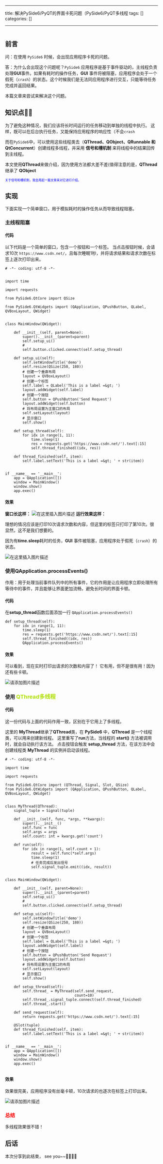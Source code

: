 
--- 
title:  解决PySide6/PyQT的界面卡死问题（PySide6/PyQT多线程 
tags: []
categories: [] 

---
<img src="https://img-blog.csdnimg.cn/aadac4d214184d1cb0eb8f26de64c93d.jpeg#pic_center" alt="">

## 前言

>  
 问：在使用 `PySide6` 时候，会出现应用程序卡死的问题。 


>  
 答：为什么会出现这个问题呢？`PySide6` 应用程序是基于事件驱动的，主线程负责处理**GUI**事件。如果有耗时的操作任务，**GUI** 事件将被阻塞，应用程序会处于一个假死（`crash`）的状态。这个时候我们是无法同应用程序进行交互，只能等待任务完成并返回结果。 


本篇文章来尝试来解决这个问题。

## 知识点📖📖

为了避免这种情况，我们应该将长时间运行的任务移动到单独的线程中执行。 这样，既可以在后台执行任务，又能保持应用程序的响应性（不会`crash`

而在`PySide6`中，可以使用这些线程类去（**QThread、QObject、QRunnable 和 QtConcurrent**）创建线程多线程，并采用 **信号和槽机制** 来将线程中的结果回传到主线程。

本文使用**QThread**来做介绍，因为使用方法都大差不差(值得注意的是，**QThread** 继承了 **QObject**

<font size="1" color="blue">关于信号和槽机制，我会再起一篇文章来对它进行介绍。</font>

## 实现

下面实现一个简单窗口，用于模拟耗时的操作任务从而导致线程阻塞。

### 主线程阻塞

#### 代码

>  
 以下代码是一个简单的窗口，包含一个按钮和一个标签。 当点击按钮时候，会请求10次 `https://www.csdn.net/`，且每次睡眠1秒，并将请求结果和请求次数在标签上逐次打印出来。 


```
# -*- coding: utf-8 -*-


import time

import requests

from PySide6.QtCore import QSize

from PySide6.QtWidgets import (QApplication, QPushButton, QLabel, QVBoxLayout, QWidget)


class MainWindow(QWidget):

    def __init__(self, parent=None):
        super().__init__(parent=parent)
        self.setup_ui()
        #
        self.button.clicked.connect(self.setup_thread)

    def setup_ui(self):
        self.setWindowTitle('demo')
        self.resize(QSize(250, 180))
        # 创建一个垂直布局
        layout = QVBoxLayout()
        # 创建一个标签
        self.label = QLabel('This is a label =&gt; ')
        layout.addWidget(self.label)
        # 创建一个按钮
        self.button = QPushButton('Send Request')
        layout.addWidget(self.button)
        # 将布局设置为主窗口的布局
        self.setLayout(layout)
        # 显示窗口
        self.show()

    def setup_thread(self):
        for idx in range(1, 11):
            time.sleep(1)
            res = requests.get('https://www.csdn.net/').text[:15]
            self.thread_finished((idx, res))

    def thread_finished(self, item):
        self.label.setText('This is a label =&gt; ' + str(item))


if __name__ == '__main__':
    app = QApplication([])
    window = MainWindow()
    window.show()
    app.exec()

```

#### 效果

**窗口长这样：** <img src="https://img-blog.csdnimg.cn/2faf4427a32c4a08a20eff1fabd32698.png" alt="在这里插入图片描述"> **运行效果这样：**

理想的情况应该是打印10次请求次数和内容，但这里的标签只打印了第10次。很显然，这不是我们想要的。

因为有**time.sleep**耗时的任务，**GUI** 事件被阻塞，应用程序处于假死（`crash`）的状态。

<img src="https://img-blog.csdnimg.cn/b1c0dde4e64443c5a6ae6d43c53e76cc.gif#pic_center" alt="在这里插入图片描述">

### 使用QApplication.processEvents()

作用：用于处理当前事件队列中的所有事件，它的作用是让应用程序立即处理所有等待中的事件，并且能够让界面更加流畅，避免长时间的界面卡顿。

#### 代码

在**setup_thread**函数后面添加一行 `QApplication.processEvents()`

```
def setup_thread(self):
	for idx in range(1, 11):
	    time.sleep(1)
	    res = requests.get('https://www.csdn.net/').text[:15]
	    self.thread_finished((idx, res))
	    QApplication.processEvents()

```

#### 效果

可以看到，现在实时打印出请求的次数和内容了！ 它有用，但不是很有用！因为还有些卡顿。

<img src="https://img-blog.csdnimg.cn/233d11e5dfd743c9811a6cdbaf0cb706.gif" alt="请添加图片描述">

### 使用 <font color="bluesky" size="4">**QThread多线程** </font>

#### 代码

>  
 这一份代码与上面的代码作用一致，区别在于它用上了多线程。 


这里的 **MyThread**继承了**QThread**类，在 **PySide6** 中，**QThread** 是一个线程类，可以用来创建新线程。 这里重写了**run**方法，当线程的 **start()** 方法被调用时，就会自动执行该方法。 点击按钮会触发 **setup_thread** 方法，在该方法中会创建线程类 **MyThread** 的实例并启动该线程。

```
# -*- coding: utf-8 -*-

import time

import requests

from PySide6.QtCore import (QThread, Signal, Slot, QSize)
from PySide6.QtWidgets import (QApplication, QPushButton, QLabel, QVBoxLayout, QWidget)


class MyThread(QThread):
    signal_tuple = Signal(tuple)

    def __init__(self, func, *args, **kwargs):
        super().__init__()
        self.func = func
        self.args = args
        self.count: int = kwargs.get('count')

    def run(self):
        for idx in range(1, self.count + 1):
            result = self.func(*self.args)
            time.sleep(1)
            # 任务完成后发出信号
            self.signal_tuple.emit((idx, result))


class MainWindow(QWidget):

    def __init__(self, parent=None):
        super().__init__(parent=parent)
        self.setup_ui()
        #
        self.button.clicked.connect(self.setup_thread)

    def setup_ui(self):
        self.setWindowTitle('demo')
        self.resize(QSize(250, 180))
        # 创建一个垂直布局
        layout = QVBoxLayout()
        # 创建一个标签
        self.label = QLabel('This is a label =&gt; ')
        layout.addWidget(self.label)
        # 创建一个按钮
        self.button = QPushButton('Send Request')
        layout.addWidget(self.button)
        # 将布局设置为主窗口的布局
        self.setLayout(layout)
        # 显示窗口
        self.show()

    def setup_thread(self):
        self.thread_ = MyThread(self.send_request,
                                count=10)
        self.thread_.signal_tuple.connect(self.thread_finished)
        self.thread_.start()

    def send_request(self):
        return requests.get('https://www.csdn.net/').text[:15]

    @Slot(tuple)
    def thread_finished(self, item):
        self.label.setText('This is a label =&gt; ' + str(item))


if __name__ == '__main__':
    app = QApplication([])
    window = MainWindow()
    window.show()
    app.exec()


```

#### 效果

效果很完美，应用程序没有丝毫卡顿，10次请求的也逐次在标签上打印出来。

<img src="https://img-blog.csdnimg.cn/4f391f2f18b54ba396211670a2b0cd65.gif" alt="请添加图片描述">

### <font color="red">总结</font>

多线程效果很不错！

## 后话

本次分享到此结束， see you~~🐱‍🏍🐱‍🏍
